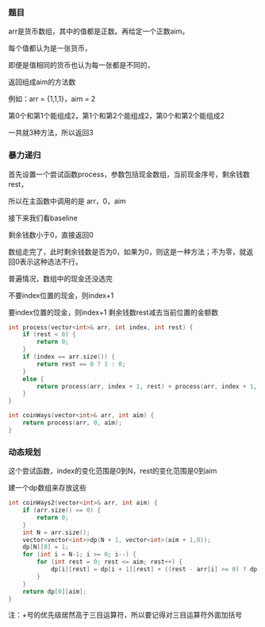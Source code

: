 ### 题目

arr是货币数组，其中的值都是正数。再给定一个正数aim。

每个值都认为是一张货币，

即便是值相同的货币也认为每一张都是不同的，

返回组成aim的方法数

例如：arr = {1,1,1}，aim = 2

第0个和第1个能组成2，第1个和第2个能组成2，第0个和第2个能组成2

一共就3种方法，所以返回3

### 暴力递归

首先设置一个尝试函数process，参数包括现金数组，当前现金序号，剩余钱数rest，

所以在主函数中调用的是 arr，0，aim

接下来我们看baseline

剩余钱数小于0，直接返回0

数组走完了，此时剩余钱数是否为0，如果为0，则这是一种方法；不为零，就返回0表示这种选法不行。

普遍情况，数组中的现金还没选完

不要index位置的现金，则index+1

要index位置的现金，则index+1 剩余钱数rest减去当前位置的金额数

```cpp
int process(vector<int>& arr, int index, int rest) {
    if (rest < 0) {
        return 0;
    }
    if (index == arr.size()) {
        return rest == 0 ? 1 : 0;
    }
    else {
        return process(arr, index + 1, rest) + process(arr, index + 1, rest - arr[index]);
    }
}

int coinWays(vector<int>& arr, int aim) {
    return process(arr, 0, aim);
}
```

### 动态规划

这个尝试函数，index的变化范围是0到N，rest的变化范围是0到aim

建一个dp数组来存放这些

```cpp
int coinWays2(vector<int>& arr, int aim) {
    if (arr.size() == 0) {
        return 0;
    }
    int N = arr.size();
    vector<vector<int>>dp(N + 1, vector<int>(aim + 1,0));
    dp[N][0] = 1;
    for (int i = N-1; i >= 0; i--) {
        for (int rest = 0; rest <= aim; rest++) {
            dp[i][rest] = dp[i + 1][rest] + ((rest - arr[i] >= 0) ? dp[i + 1][rest - arr[i]] : 0);
        }
    }
    return dp[0][aim];
}
```

注：+号的优先级居然高于三目运算符，所以要记得对三目运算符外面加括号